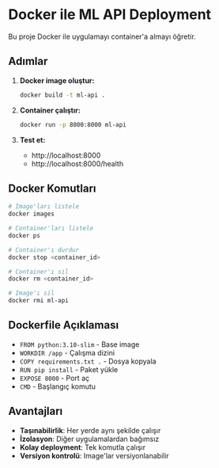 # Docker ile ML API Deployment

Bu proje Docker ile uygulamayı container'a almayı öğretir.

## Adımlar

1. **Docker image oluştur:**
   ```bash
   docker build -t ml-api .
   ```

2. **Container çalıştır:**
   ```bash
   docker run -p 8000:8000 ml-api
   ```

3. **Test et:**
   - http://localhost:8000
   - http://localhost:8000/health

## Docker Komutları

```bash
# Image'ları listele
docker images

# Container'ları listele
docker ps

# Container'ı durdur
docker stop <container_id>

# Container'ı sil
docker rm <container_id>

# Image'ı sil
docker rmi ml-api
```

## Dockerfile Açıklaması

- `FROM python:3.10-slim` - Base image
- `WORKDIR /app` - Çalışma dizini
- `COPY requirements.txt .` - Dosya kopyala
- `RUN pip install` - Paket yükle
- `EXPOSE 8000` - Port aç
- `CMD` - Başlangıç komutu

## Avantajları

- **Taşınabilirlik**: Her yerde aynı şekilde çalışır
- **İzolasyon**: Diğer uygulamalardan bağımsız
- **Kolay deployment**: Tek komutla çalışır
- **Versiyon kontrolü**: Image'lar versiyonlanabilir